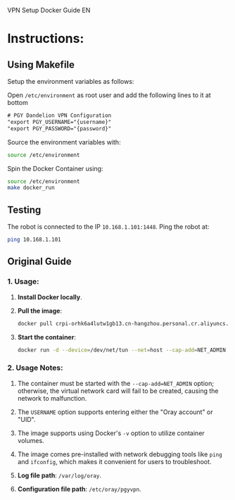 VPN Setup Docker Guide EN

# Instructions:

## Using Makefile

Setup the environment variables as follows:

Open `/etc/environment` as root user and add the following lines to it at bottom

```txt
# PGY Dandelion VPN Configuration
"export PGY_USERNAME="{username}"
"export PGY_PASSWORD="{password}"
```

Source the environment variables with:

```bash
source /etc/environment
```

Spin the Docker Container using:

```bash
source /etc/environment
make docker_run
```

## Testing

The robot is connected to the IP `10.168.1.101:1448`. Ping the robot at:

```bash
ping 10.168.1.101
```

## Original Guide

### 1. Usage:

1. **Install Docker locally**.
2. **Pull the image**:

   ```bash
   docker pull crpi-orhk6a4lutw1gb13.cn-hangzhou.personal.cr.aliyuncs.com/bestoray/pgyvpn
   ```

3. **Start the container**:

   ```bash
   docker run -d --device=/dev/net/tun --net=host --cap-add=NET_ADMIN --env PGY_USERNAME="xxx" --env PGY_PASSWORD="xxx" crpi-orhk6a4lutw1gb13.cn-hangzhou.personal.cr.aliyuncs.com/bestoray/pgyvpn
   ```

### 2. Usage Notes:

1. The container must be started with the `--cap-add=NET_ADMIN` option; otherwise, the virtual network card will fail to be created, causing the network to malfunction.

2. The `USERNAME` option supports entering either the "Oray account" or "UID".

3. The image supports using Docker's `-v` option to utilize container volumes.

4. The image comes pre-installed with network debugging tools like `ping` and `ifconfig`, which makes it convenient for users to troubleshoot.

5. **Log file path**: `/var/log/oray`.

6. **Configuration file path**: `/etc/oray/pgyvpn`.

